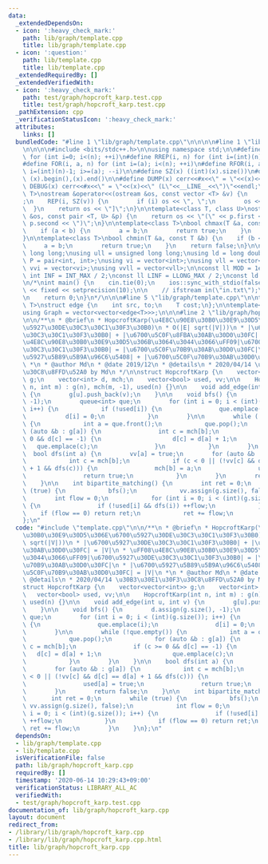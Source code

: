 ```yaml
---
data:
  _extendedDependsOn:
  - icon: ':heavy_check_mark:'
    path: lib/graph/template.cpp
    title: lib/graph/template.cpp
  - icon: ':question:'
    path: lib/template.cpp
    title: lib/template.cpp
  _extendedRequiredBy: []
  _extendedVerifiedWith:
  - icon: ':heavy_check_mark:'
    path: test/graph/hopcroft_karp.test.cpp
    title: test/graph/hopcroft_karp.test.cpp
  _pathExtension: cpp
  _verificationStatusIcon: ':heavy_check_mark:'
  attributes:
    links: []
  bundledCode: "#line 1 \"lib/graph/template.cpp\"\n\n\n\n#line 1 \"lib/template.cpp\"\
    \n\n\n\n#include <bits/stdc++.h>\n\nusing namespace std;\n\n#define REP(i, n)\
    \ for (int i=0; i<(n); ++i)\n#define RREP(i, n) for (int i=(int)(n)-1; i>=0; --i)\n\
    #define FOR(i, a, n) for (int i=(a); i<(n); ++i)\n#define RFOR(i, a, n) for (int\
    \ i=(int)(n)-1; i>=(a); --i)\n\n#define SZ(x) ((int)(x).size())\n#define ALL(x)\
    \ (x).begin(),(x).end()\n\n#define DUMP(x) cerr<<#x<<\" = \"<<(x)<<endl\n#define\
    \ DEBUG(x) cerr<<#x<<\" = \"<<(x)<<\" (L\"<<__LINE__<<\")\"<<endl;\n\ntemplate<class\
    \ T>\nostream &operator<<(ostream &os, const vector <T> &v) {\n    os << \"[\"\
    ;\n    REP(i, SZ(v)) {\n        if (i) os << \", \";\n        os << v[i];\n  \
    \  }\n    return os << \"]\";\n}\n\ntemplate<class T, class U>\nostream &operator<<(ostream\
    \ &os, const pair <T, U> &p) {\n    return os << \"(\" << p.first << \" \" <<\
    \ p.second << \")\";\n}\n\ntemplate<class T>\nbool chmax(T &a, const T &b) {\n\
    \    if (a < b) {\n        a = b;\n        return true;\n    }\n    return false;\n\
    }\n\ntemplate<class T>\nbool chmin(T &a, const T &b) {\n    if (b < a) {\n   \
    \     a = b;\n        return true;\n    }\n    return false;\n}\n\nusing ll =\
    \ long long;\nusing ull = unsigned long long;\nusing ld = long double;\nusing\
    \ P = pair<int, int>;\nusing vi = vector<int>;\nusing vll = vector<ll>;\nusing\
    \ vvi = vector<vi>;\nusing vvll = vector<vll>;\n\nconst ll MOD = 1e9 + 7;\nconst\
    \ int INF = INT_MAX / 2;\nconst ll LINF = LLONG_MAX / 2;\nconst ld eps = 1e-9;\n\
    \n/*\nint main() {\n    cin.tie(0);\n    ios::sync_with_stdio(false);\n    cout\
    \ << fixed << setprecision(10);\n\n    // ifstream in(\"in.txt\");\n    // cin.rdbuf(in.rdbuf());\n\
    \n    return 0;\n}\n*/\n\n\n#line 5 \"lib/graph/template.cpp\"\n\ntemplate<typename\
    \ T>\nstruct edge {\n    int src, to;\n    T cost;\n};\n\ntemplate<typename T>\n\
    using Graph = vector<vector<edge<T>>>;\n\n\n#line 2 \"lib/graph/hopcroft_karp.cpp\"\
    \n\n/**\n * @brief\n * HopcroftKarp(\u4E8C\u90E8\u30B0\u30E9\u30D5\u306E\u6700\
    \u5927\u30DE\u30C3\u30C1\u30F3\u30B0)\n * O(|E| sqrt(|V|))\n * |\u6700\u5927\u30DE\
    \u30C3\u30C1\u30F3\u30B0| + |\u6700\u5C0F\u8FBA\u30AB\u30D0\u30FC| = |V|\n * \uFF08\
    \u4E8C\u90E8\u30B0\u30E9\u30D5\u306B\u3064\u3044\u3066\uFF09|\u6700\u5927\u30DE\
    \u30C3\u30C1\u30F3\u30B0| = |\u6700\u5C0F\u70B9\u30AB\u30D0\u30FC|\n * |\u6700\
    \u5927\u5B89\u5B9A\u96C6\u5408| + |\u6700\u5C0F\u70B9\u30AB\u30D0\u30FC| = |V|\n\
    \ *\n * @author Md\n * @date 2019/12\n * @details\n * 2020/04/14 \u30B3\u30E1\u30F3\
    \u30C8\u8FFD\u52A0 by Md\n */\n\nstruct HopcroftKarp {\n    vector<vector<int>>\
    \ g;\n    vector<int> d, mch;\n    vector<bool> used, vv;\n\n    HopcroftKarp(int\
    \ n, int m) : g(n), mch(m, -1), used(n) {}\n\n    void add_edge(int u, int v)\
    \ {\n        g[u].push_back(v);\n    }\n\n    void bfs() {\n        d.assign(g.size(),\
    \ -1);\n        queue<int> que;\n        for (int i = 0; i < (int)(g.size());\
    \ i++) {\n            if (!used[i]) {\n                que.emplace(i);\n     \
    \           d[i] = 0;\n            }\n        }\n\n        while (!que.empty())\
    \ {\n            int a = que.front();\n            que.pop();\n            for\
    \ (auto &b : g[a]) {\n                int c = mch[b];\n                if (c >=\
    \ 0 && d[c] == -1) {\n                    d[c] = d[a] + 1;\n                 \
    \   que.emplace(c);\n                }\n            }\n        }\n    }\n\n  \
    \  bool dfs(int a) {\n        vv[a] = true;\n        for (auto &b : g[a]) {\n\
    \            int c = mch[b];\n            if (c < 0 || (!vv[c] && d[c] == d[a]\
    \ + 1 && dfs(c))) {\n                mch[b] = a;\n                used[a] = true;\n\
    \                return true;\n            }\n        }\n        return false;\n\
    \    }\n\n    int bipartite_matching() {\n        int ret = 0;\n        while\
    \ (true) {\n            bfs();\n            vv.assign(g.size(), false);\n    \
    \        int flow = 0;\n            for (int i = 0; i < (int)(g.size()); i++)\
    \ {\n                if (!used[i] && dfs(i)) ++flow;\n            }\n        \
    \    if (flow == 0) return ret;\n            ret += flow;\n        }\n    }\n\
    };\n"
  code: "#include \"template.cpp\"\n\n/**\n * @brief\n * HopcroftKarp(\u4E8C\u90E8\
    \u30B0\u30E9\u30D5\u306E\u6700\u5927\u30DE\u30C3\u30C1\u30F3\u30B0)\n * O(|E|\
    \ sqrt(|V|))\n * |\u6700\u5927\u30DE\u30C3\u30C1\u30F3\u30B0| + |\u6700\u5C0F\u8FBA\
    \u30AB\u30D0\u30FC| = |V|\n * \uFF08\u4E8C\u90E8\u30B0\u30E9\u30D5\u306B\u3064\
    \u3044\u3066\uFF09|\u6700\u5927\u30DE\u30C3\u30C1\u30F3\u30B0| = |\u6700\u5C0F\
    \u70B9\u30AB\u30D0\u30FC|\n * |\u6700\u5927\u5B89\u5B9A\u96C6\u5408| + |\u6700\
    \u5C0F\u70B9\u30AB\u30D0\u30FC| = |V|\n *\n * @author Md\n * @date 2019/12\n *\
    \ @details\n * 2020/04/14 \u30B3\u30E1\u30F3\u30C8\u8FFD\u52A0 by Md\n */\n\n\
    struct HopcroftKarp {\n    vector<vector<int>> g;\n    vector<int> d, mch;\n \
    \   vector<bool> used, vv;\n\n    HopcroftKarp(int n, int m) : g(n), mch(m, -1),\
    \ used(n) {}\n\n    void add_edge(int u, int v) {\n        g[u].push_back(v);\n\
    \    }\n\n    void bfs() {\n        d.assign(g.size(), -1);\n        queue<int>\
    \ que;\n        for (int i = 0; i < (int)(g.size()); i++) {\n            if (!used[i])\
    \ {\n                que.emplace(i);\n                d[i] = 0;\n            }\n\
    \        }\n\n        while (!que.empty()) {\n            int a = que.front();\n\
    \            que.pop();\n            for (auto &b : g[a]) {\n                int\
    \ c = mch[b];\n                if (c >= 0 && d[c] == -1) {\n                 \
    \   d[c] = d[a] + 1;\n                    que.emplace(c);\n                }\n\
    \            }\n        }\n    }\n\n    bool dfs(int a) {\n        vv[a] = true;\n\
    \        for (auto &b : g[a]) {\n            int c = mch[b];\n            if (c\
    \ < 0 || (!vv[c] && d[c] == d[a] + 1 && dfs(c))) {\n                mch[b] = a;\n\
    \                used[a] = true;\n                return true;\n            }\n\
    \        }\n        return false;\n    }\n\n    int bipartite_matching() {\n \
    \       int ret = 0;\n        while (true) {\n            bfs();\n           \
    \ vv.assign(g.size(), false);\n            int flow = 0;\n            for (int\
    \ i = 0; i < (int)(g.size()); i++) {\n                if (!used[i] && dfs(i))\
    \ ++flow;\n            }\n            if (flow == 0) return ret;\n           \
    \ ret += flow;\n        }\n    }\n};\n"
  dependsOn:
  - lib/graph/template.cpp
  - lib/template.cpp
  isVerificationFile: false
  path: lib/graph/hopcroft_karp.cpp
  requiredBy: []
  timestamp: '2020-06-14 10:29:43+09:00'
  verificationStatus: LIBRARY_ALL_AC
  verifiedWith:
  - test/graph/hopcroft_karp.test.cpp
documentation_of: lib/graph/hopcroft_karp.cpp
layout: document
redirect_from:
- /library/lib/graph/hopcroft_karp.cpp
- /library/lib/graph/hopcroft_karp.cpp.html
title: lib/graph/hopcroft_karp.cpp
---
```

